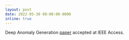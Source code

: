 ```yaml
---
layout: post
date: 2022-05-30 00:00:00-0000
inline: true
---
```

Deep Anomaly Generation <a href="https://ieeexplore.ieee.org/document/9785372">paper</a> accepted at IEEE Access.


